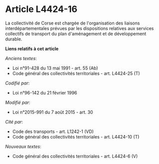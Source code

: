 # Article L4424-16

La collectivité de Corse est chargée de l'organisation des liaisons interdépartementales prévues par les dispositions
relatives aux services collectifs de transport du plan d'aménagement et de développement durable.

**Liens relatifs à cet article**

_Anciens textes_:

  - Loi n°91-428 du 13 mai 1991 - art. 55 (Ab)
  - Code général des collectivités territoriales - art. L4424-25 (T)

_Codifié par_:

  - Loi n°96-142 du 21 février 1996

_Modifié par_:

  - Loi n°2015-991 du 7 août 2015 - art. 30

_Cité par_:

  - Code des transports - art. L1242-1 (VD)
  - Code général des collectivités territoriales - art. L4424-10 (T)

_Nouveaux textes_:

  - Code général des collectivités territoriales - art. L4424-6 (V)
